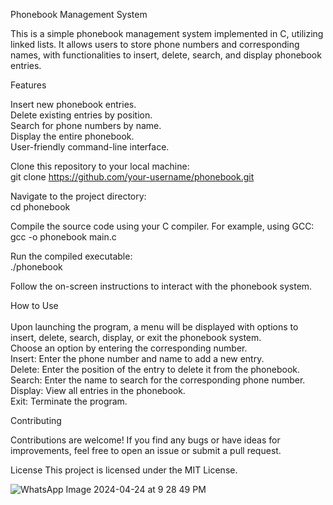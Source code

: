 Phonebook Management System


This is a simple phonebook management system implemented in C, utilizing linked lists. It allows users to store phone numbers and corresponding names, with functionalities to insert, delete, search, and display phonebook entries.

Features

Insert new phonebook entries.</br>
Delete existing entries by position.</br>
Search for phone numbers by name.</br>
Display the entire phonebook.</br>
User-friendly command-line interface.</br>

Clone this repository to your local machine:</br>
git clone https://github.com/your-username/phonebook.git

Navigate to the project directory:</br>
cd phonebook

Compile the source code using your C compiler. For example, using GCC:</br>
gcc -o phonebook main.c

Run the compiled executable:</br>
./phonebook

Follow the on-screen instructions to interact with the phonebook system.

How to Use</br></br>
Upon launching the program, a menu will be displayed with options to insert, delete, search, display, or exit the phonebook system.</br>
Choose an option by entering the corresponding number.</br>
Insert: Enter the phone number and name to add a new entry.</br>
Delete: Enter the position of the entry to delete it from the phonebook.</br>
Search: Enter the name to search for the corresponding phone number.</br>
Display: View all entries in the phonebook.</br>
Exit: Terminate the program.</br>

Contributing

Contributions are welcome! If you find any bugs or have ideas for improvements, feel free to open an issue or submit a pull request.

License
This project is licensed under the MIT License.


![WhatsApp Image 2024-04-24 at 9 28 49 PM](https://github.com/Charudatta-rajput/Phone-Book/assets/162331939/ab381ad7-8357-44f4-9b2b-085a2f4e3775)
